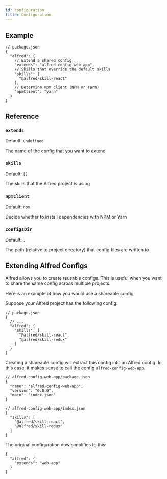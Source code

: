 ```yaml
---
id: configuration
title: Configuration
---
```


## Example

```jsonc
// package.json
{
  "alfred": {
    // Extend a shared config
    "extends": "alfred-config-web-app",
    // Skills that override the default skills
    "skills": [
      "@alfred/skill-react"
    ],
    // Determine npm client (NPM or Yarn)
    "npmClient": "yarn"
  }
}
```

## Reference

### `extends`

Default: `undefined`

The name of the config that you want to extend

### `skills`

Default: `[]`

The skills that the Alfred project is using

### `npmClient`

Default: `npm`

Decide whether to install dependencies with NPM or Yarn

### `configsDir`

Default: `.`

The path (relative to project directory) that config files are written to

## Extending Alfred Configs

Alfred allows you to create reusable configs. This is useful when you want to share the same config across multiple projects.

Here is an example of how you would use a shareable config.

Suppose your Alfred project has the following config:

```jsonc
// package.json
{
  // ...
  "alfred": {
    "skills": [
      "@alfred/skill-react",
      "@alfred/skill-redux"
    ]
  }
}
```

Creating a shareable config will extract this config into an Alfred config. In this case, it makes sense to call the config `alfred-config-web-app`.

```jsonc
// alfred-config-web-app/package.json
{
  "name": "alfred-config-web-app",
  "version": "0.0.0",
  "main": "index.json"
}
```

```jsonc
// alfred-config-web-app/index.json
{
  "skills": [
    "@alfred/skill-react",
    "@alfred/skill-redux"
  ]
}
```

The original configuration now simplifies to this:

```jsonc
{
  "alfred": {
    "extends": "web-app"
  }
}
```
